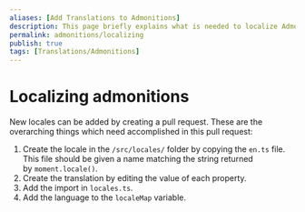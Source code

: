 ```yaml
---
aliases: [Add Translations to Admonitions]
description: This page briefly explains what is needed to localize Admonitions.
permalink: admonitions/localizing
publish: true
tags: [Translations/Admonitions]
---
```


# Localizing admonitions

New locales can be added by creating a pull request. These are the overarching things which need accomplished in this pull request:

1.  Create the locale in the `/src/locales/` folder by copying the `en.ts` file. This file should be given a name matching the string returned by `moment.locale()`.
2.  Create the translation by editing the value of each property.
3.  Add the import in `locales.ts`.
4.  Add the language to the `localeMap` variable.

